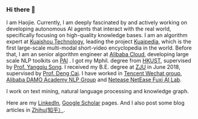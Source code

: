 ### Hi there 👋

I am Haojie. Currently, I am deeply fascinated by and actively working on developing autonomous AI agents that interact with the real world, specifically focusing on high-quality knowledge bases. I am an algorithm expert at [Kuaishou Technology](https://www.kuaishou.com/), leading the project [Kuaipedia](https://github.com/ScarletPan/Kuaipedia), which is the first large-scale multi-modal short-video encyclopedia in the world. Before that, I am an senior algorithm engineer at [Alibaba Cloud](https://www.alibabacloud.com/), developing large scale NLP toolkits on [PAI](https://www.alibabacloud.com/product/machine-learning?spm=a2c65.11461447.0.0.25e81730czH1UY) . I got my Mphil. degree from [HKUST](http://www.ust.hk/), supervised by [Prof. Yangqiu Song](https://www.cse.ust.hk/~yqsong/). I received my B.E. degree at [ZJU](http://www.cs.zju.edu.cn/) in June 2018, supervised by [Prof. Deng Cai](http://dengcai.zjulearning.org:8081/). I have worked in [Tencent Wechat group](https://weixin.qq.com/), [Alibaba DAMO Academy NLP Group](https://damo.alibaba.com/labs/language-technology/) and [Netease NetEase Fuxi AI Lab](https://fuxi.163.com/).

I work on text mining, natural language processing and knowledge graph.

Here are my [LinkedIn](https://www.linkedin.cn/in/haojie-pan-767612245/), [Google Scholar](https://scholar.google.com/citations?user=2NehWz0AAAAJ&hl=en) pages. And I also post some blog articles in [Zhihu(知乎）](https://www.zhihu.com/people/scarlet-pan).



